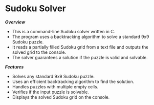 # **Sudoku Solver**

***Overview***
- This is a command-line Sudoku solver written in C.
- The program uses a backtracking algorithm to solve a standard 9x9 Sudoku puzzle.
- It reads a partially filled Sudoku grid from a text file and outputs the solved grid to the console.
- The solver guarantees a solution if the puzzle is valid and solvable.

***Features***
- Solves any standard 9x9 Sudoku puzzle.
- Uses an efficient backtracking algorithm to find the solution.
- Handles puzzles with multiple empty cells.
- Verifies if the input puzzle is solvable.
- Displays the solved Sudoku grid on the console.
